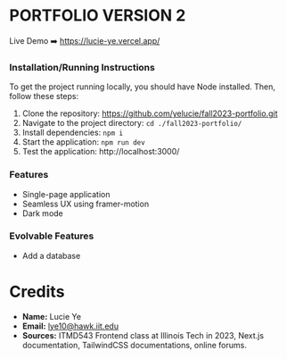# PORTFOLIO VERSION 2

Live Demo ➡️ https://lucie-ye.vercel.app/

### Installation/Running Instructions
To get the project running locally, you should have Node installed. Then, follow these steps:
1. Clone the repository: https://github.com/yelucie/fall2023-portfolio.git
2. Navigate to the project directory: `cd ./fall2023-portfolio/`
3. Install dependencies: `npm i`
4. Start the application: `npm run dev`
5. Test the application: http://localhost:3000/

### Features
- Single-page application
- Seamless UX using framer-motion
- Dark mode

### Evolvable Features
- Add a database

# Credits
- **Name:** Lucie Ye
- **Email:** lye10@hawk.iit.edu
- **Sources:** ITMD543 Frontend class at Illinois Tech in 2023, Next.js documentation, TailwindCSS documentations, online forums.

